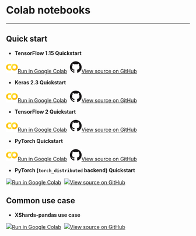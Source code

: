 # Colab notebooks

---

## Quick start

- **TensorFlow 1.15 Quickstart**

![](../../../image/colab_logo_32px.png)[Run in Google Colab](https://colab.research.google.com/github/intel-analytics/analytics-zoo/blob/master/docs/docs/colab-notebook/orca/quickstart/tf_lenet_mnist.ipynb) &nbsp;![](../../../image/GitHub-Mark-32px.png)[View source on GitHub](https://github.com/intel-analytics/analytics-zoo/blob/master/docs/docs/colab-notebook/orca/quickstart/tf_lenet_mnist.ipynb)

- **Keras 2.3 Quickstart**

![](../../../image/colab_logo_32px.png)[Run in Google Colab](https://colab.research.google.com/github/intel-analytics/analytics-zoo/blob/master/docs/docs/colab-notebook/orca/quickstart/keras_lenet_mnist.ipynb) &nbsp;![](../../../image/GitHub-Mark-32px.png)[View source on GitHub](https://github.com/intel-analytics/analytics-zoo/blob/master/docs/docs/colab-notebook/orca/quickstart/keras_lenet_mnist.ipynb)  
   
- **TensorFlow 2 Quickstart**

![](../../../image/colab_logo_32px.png)[Run in Google Colab](https://colab.research.google.com/github/intel-analytics/analytics-zoo/blob/master/docs/docs/colab-notebook/orca/quickstart/tf2_keras_lenet_mnist.ipynb) &nbsp;![](../../../image/GitHub-Mark-32px.png)[View source on GitHub](https://github.com/intel-analytics/analytics-zoo/blob/master/docs/docs/colab-notebook/orca/quickstart/tf2_keras_lenet_mnist.ipynb)

- **PyTorch Quickstart**

![](../../../image/colab_logo_32px.png)[Run in Google Colab](https://colab.research.google.com/github/intel-analytics/analytics-zoo/blob/master/docs/docs/colab-notebook/orca/quickstart/pytorch_lenet_mnist.ipynb) &nbsp;![](../../../image/GitHub-Mark-32px.png)[View source on GitHub](https://github.com/intel-analytics/analytics-zoo/blob/master/docs/docs/colab-notebook/orca/quickstart/pytorch_lenet_mnist.ipynb)

- **PyTorch (`torch_distributed` backend) Quickstart**

![](../../../../image/colab_logo_32px.png)[Run in Google Colab](https://colab.research.google.com/github/intel-analytics/analytics-zoo/blob/master/docs/docs/colab-notebook/orca/quickstart/pytorch_distributed_lenet_mnist.ipynb) &nbsp;![](../../../../image/GitHub-Mark-32px.png)[View source on GitHub](https://github.com/intel-analytics/analytics-zoo/blob/master/docs/docs/colab-notebook/orca/quickstart/pytorch_distributed_lenet_mnist.ipynb)

## Common use case

- **XShards-pandas use case**

![](../../../../image/colab_logo_32px.png)[Run in Google Colab](https://colab.research.google.com/github/intel-analytics/analytics-zoo/blob/master/docs/docs/colab-notebook/orca/quickstart/ncf_xshards_pandas.ipynb) &nbsp;![](../../../../image/GitHub-Mark-32px.png)[View source on GitHub](https://github.com/intel-analytics/analytics-zoo/blob/master/docs/docs/colab-notebook/orca/quickstart/ncf_xshards_pandas.ipynb)
